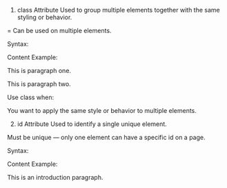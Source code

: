  1. class Attribute
 Used to group multiple elements together with the same styling or behavior.

= Can be used on multiple elements.

 Syntax:

<tag class="class-name">Content</tag>
 Example:

<p class="highlight">This is paragraph one.</p>
<p class="highlight">This is paragraph two.</p>

 Use class when:

You want to apply the same style or behavior to multiple elements.

 2. id Attribute
Used to identify a single unique element.

 Must be unique — only one element can have a specific id on a page.

 Syntax:

<tag id="unique-id">Content</tag>
Example:

<p id="intro">This is an introduction paragraph.</p>
